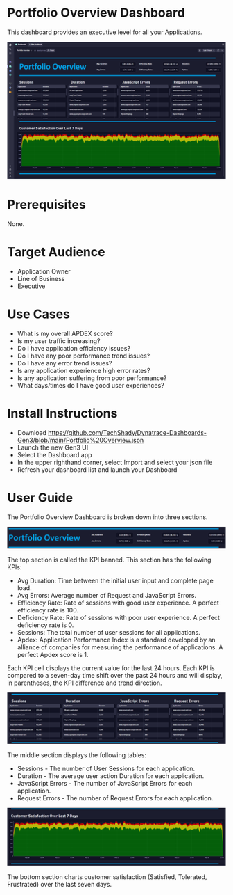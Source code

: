 # Portfolio Overview Dashboard
This dashboard provides an executive level for all your Applications.

![Portfolio Overview Dashboard](PortfolioOverview.png)

# Prerequisites

None.

# Target Audience

- Application Owner
- Line of Business
- Executive

# Use Cases

- What is my overall APDEX score?
- Is my user traffic increasing?
- Do I have application efficiency issues?
- Do I have any poor performance trend issues?
- Do I have any error trend issues?
- Is any application experience high error rates?
- Is any application suffering from poor performance?
- What days/times do I have good user experiences?

# Install Instructions

- Download https://github.com/TechShady/Dynatrace-Dashboards-Gen3/blob/main/Portfolio%20Overview.json
- Launch the new Gen3 UI
- Select the Dashboard app
- In the upper righthand corner, select Import and select your json file
- Refresh your dashboard list and launch your Dashboard

# User Guide

The Portfolio Overview Dashboard is broken down into three sections.

![Portfolio Overview Dashboard](PortfolioOverview-1.png)

The top section is called the KPI banned. This section has the following KPIs:
- Avg Duration: Time between the initial user input and complete page load.
- Avg Errors: Average number of Request and JavaScript Errors.
- Efficiency Rate: Rate of sessions with good user experience. A perfect efficiency rate is 100.
- Deficiency Rate: Rate of sessions with poor user experience. A perfect deficiency rate is 0.
- Sessions: The total number of user sessions for all applications.
- Apdex: Application Performance Index is a standard developed by an alliance of companies for measuring the performance of applications. A perfect Apdex score is 1.

Each KPI cell displays the current value for the last 24 hours. Each KPI is compared to a seven-day time shift over the past 24 hours and will display, in parentheses, the KPI difference and trend direction.

![Portfolio Overview Dashboard](PortfolioOverview-2.png)

The middle section displays the following tables: 
- Sessions - The number of User Sessions for each application.
- Duration - The average user action Duration for each application.
- JavaScript Errors - The number of JavaScript Errors for each application.
- Request Errors - The number of Request Errors for each application.
 
![Portfolio Overview Dashboard](PortfolioOverview-3.png)

The bottom section charts customer satisfaction (Satisfied, Tolerated, Frustrated) over the last seven days.
